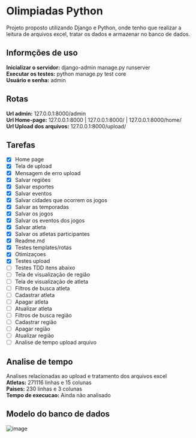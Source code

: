 # Olimpiadas Python
Projeto proposto utilizando Django e Python, onde tenho que realizar a leitura de arquivos excel, tratar os dados e armazenar no banco de dados.

## Informções de uso
**Inicializar o servidor:** django-admin manage.py runserver  
**Executar os testes:** python manage.py test core  
**Usuário e senha:** admin

## Rotas
**Url admin:** 127.0.0.1:8000/admin  
**Url Home-page:** 127.0.0.1:8000 | 127.0.0.1:8000/ | 127.0.0.1:8000/home/  
**Url Upload dos arquivos:** 127.0.0.1:8000/upload/  


## Tarefas
- [X] Home page
- [X] Tela de upload
- [X] Mensagem de erro upload 
- [X] Salvar regiões
- [X] Salvar esportes
- [X] Salvar eventos
- [X] Salvar cidades que ocorrem os jogos
- [X] Salvar as temporadas
- [X] Salvar os jogos
- [X] Salvar os eventos dos jogos
- [X] Salvar atleta
- [X] Salvar os atletas participantes
- [X] Readme.md
- [X] Testes templates/rotas
- [X] Otimizaçoes
- [X] Testes upload
- [ ] Testes TDD itens abaixo
- [ ] Tela de visualização de região
- [ ] Tela de visualização de atleta
- [ ] Filtros de busca atleta
- [ ] Cadastrar atleta
- [ ] Apagar atleta
- [ ] Atualizar atleta
- [ ] Filtros de busca região
- [ ] Cadastrar região
- [ ] Apagar região
- [ ] Atualizar região
- [ ] Analise de tempo upload arquivo

## Analise de tempo  
Analises relacionadas ao upload e tratamento dos arquivos excel  
**Atletas:** 271116 linhas e 15 colunas  
**Paises:** 230 linhas e 3 colunas  
**Tempo de execucao:** Ainda não analisado  

## Modelo do banco de dados  

![image](https://user-images.githubusercontent.com/56879793/97129878-b6e74680-171e-11eb-992d-798cbc177b9a.png)
